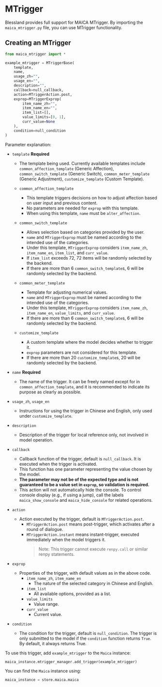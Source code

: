 # MTrigger

Blessland provides full support for MAICA MTrigger. By importing the `maica_mtrigger.py` file, you can use MTrigger functionality.

## Creating an MTrigger

```python
from maica_mtrigger import *

example_mtrigger = MTriggerBase(
    template,
    name,
    usage_zh="",
    usage_en="",
    description="",
    callback=null_callback,
    action=MTriggerAction.post,
    exprop=MTriggerExprop(
        item_name_zh="",
        item_name_en="",
        item_list=[],
        value_limits=[0, 1],
        curr_value=None
    ),
    condition=null_condition
)

```

Parameter explanation:

* `template` **Required**  
  * The template being used. Currently available templates include `common_affection_template` (Generic Affection), `common_switch_template` (Generic Switch), `common_meter_template` (Generic Adjustment), `customize_template` (Custom Template).

  * `common_affection_template`
    * This template triggers decisions on how to adjust affection based on user input and previous content.
    * No parameters are needed for `exprop` with this template.
    * When using this template, `name` must be `alter_affection`.

  * `common_switch_template`
    * Allows selection based on categories provided by the user.
    * `name` and `MTriggerExprop` must be named according to the intended use of the categories.
    * Under this template, `MTriggerExprop` considers `item_name_zh`, `item_name_en`, `item_list`, and `curr_value`.
    * If `item_list` exceeds 72, 72 items will be randomly selected by the backend.
    * If there are more than 6 `common_switch_template`s, 6 will be randomly selected by the backend.

  * `common_meter_template`
    * Template for adjusting numerical values.
    * `name` and `MTriggerExprop` must be named according to the intended use of the categories.
    * Under this template, `MTriggerExprop` considers `item_name_zh`, `item_name_en`, `value_limits`, and `curr_value`.
    * If there are more than 6 `common_switch_template`s, 6 will be randomly selected by the backend.

  * `customize_template`
    * A custom template where the model decides whether to trigger it.
    * `exprop` parameters are not considered for this template.
    * If there are more than 20 `customize_template`s, 20 will be randomly selected by the backend.

* `name` **Required**
  * The name of the trigger. It can be freely named except for in `common_affection_template`, and it is recommended to indicate its purpose as clearly as possible.

* `usage_zh`, `usage_en`
  * Instructions for using the trigger in Chinese and English, only used under `customize_template`.

* `description`
  * Description of the trigger for local reference only, not involved in model operation.

* `callback`
  * Callback function of the trigger, default is `null_callback`. It is executed when the trigger is activated.
  * This function has one parameter representing the value chosen by the model.
  * **The parameter may not be of the expected type and is not guaranteed to be a value set in `exprop`, so validation is required.**
  * This action will not automatically hide the console. To control console display (e.g., if using a jump), call the labels `maica_show_console` and `maica_hide_console` for related operations.

* `action`
  * Action executed by the trigger, default is `MTriggerAction.post`.
    * `MTriggerAction.post` means post-trigger, which activates after a round of dialogue.
    * `MTriggerAction.instant` means instant-trigger, executed immediately when the model triggers it.
        > Note: This trigger cannot execute `renpy.call` or similar renpy statements.

* `exprop`
  * Properties of the trigger, with default values as in the above code.
    * `item_name_zh`, `item_name_en`
      * The nature of the selected category in Chinese and English.
    * `item_list`
      * All available options, provided as a list.
    * `value_limits`
      * Value range.
    * `curr_value`
      * Current value.

* `condition`
  * The condition for the trigger, default is `null_condition`. The trigger is only submitted to the model if the `condition` function returns `True`. By default, it always returns True.

To use this trigger, add `example_mtrigger` to the `Maica` instance:

```python
maica_instance.mtrigger_manager.add_trigger(example_mtrigger)
```

You can find the `Maica` instance using:

```python
maica_instance = store.maica.maica
```